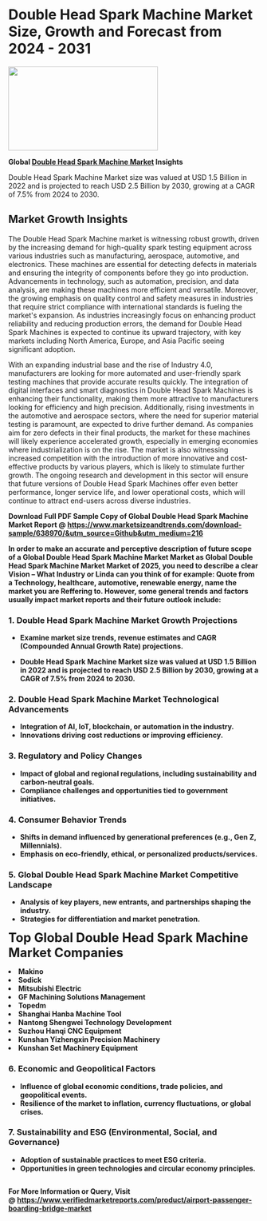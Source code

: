 <H1>Double Head Spark Machine Market Size, Growth and Forecast from 2024 - 2031</H1><img class="aligncenter size-medium wp-image-584254" src="https://thirdeyenews.in/wp-content/uploads/2024/09/Global-Market-Research-300x168.jpeg" alt="" width="300" height="168" /><p><strong>Global&nbsp;<a href="https://www.marketsizeandtrends.com/download-sample/638970/&amp;utm_source=Github&utm_medium=216">Double Head Spark Machine Market</a> Insights</strong></p><p>Double Head Spark Machine Market size was valued at USD 1.5 Billion in 2022 and is projected to reach USD 2.5 Billion by 2030, growing at a CAGR of 7.5% from 2024 to 2030.</p><p><h2>Market Growth Insights</h2> <p>The Double Head Spark Machine market is witnessing robust growth, driven by the increasing demand for high-quality spark testing equipment across various industries such as manufacturing, aerospace, automotive, and electronics. These machines are essential for detecting defects in materials and ensuring the integrity of components before they go into production. Advancements in technology, such as automation, precision, and data analysis, are making these machines more efficient and versatile. Moreover, the growing emphasis on quality control and safety measures in industries that require strict compliance with international standards is fueling the market's expansion. As industries increasingly focus on enhancing product reliability and reducing production errors, the demand for Double Head Spark Machines is expected to continue its upward trajectory, with key markets including North America, Europe, and Asia Pacific seeing significant adoption. <strong></strong> <p>With an expanding industrial base and the rise of Industry 4.0, manufacturers are looking for more automated and user-friendly spark testing machines that provide accurate results quickly. The integration of digital interfaces and smart diagnostics in Double Head Spark Machines is enhancing their functionality, making them more attractive to manufacturers looking for efficiency and high precision. Additionally, rising investments in the automotive and aerospace sectors, where the need for superior material testing is paramount, are expected to drive further demand. As companies aim for zero defects in their final products, the market for these machines will likely experience accelerated growth, especially in emerging economies where industrialization is on the rise. The market is also witnessing increased competition with the introduction of more innovative and cost-effective products by various players, which is likely to stimulate further growth. The ongoing research and development in this sector will ensure that future versions of Double Head Spark Machines offer even better performance, longer service life, and lower operational costs, which will continue to attract end-users across diverse industries.</p> <strong></p><p><span class=""><strong>Download Full PDF Sample Copy of Global Double Head Spark Machine Market Report</strong> @ <a href="https://www.marketsizeandtrends.com/download-sample/638970/&amp;utm_source=Github&utm_medium=216" target="_blank">https://www.marketsizeandtrends.com/download-sample/638970/&amp;utm_source=Github&utm_medium=216</a></span></p><p>In order to make an accurate and perceptive description of future scope of a Global&nbsp;Double Head Spark Machine Market Market as Global&nbsp;Double Head Spark Machine Market Market of 2025, you need to describe a clear Vision &ndash; What Industry or Linda can you think of for example: Quote from a Technology, healthcare, automotive, renewable energy, name the market you are Reffering to. However, some general trends and factors usually impact market reports and their future outlook include:</p><h3>1.&nbsp;<strong>Double Head Spark Machine Market Growth Projections</strong></h3><ul><li>Examine market size trends, revenue estimates and CAGR (Compounded Annual Growth Rate) projections.</li><li><p>Double Head Spark Machine Market size was valued at USD 1.5 Billion in 2022 and is projected to reach USD 2.5 Billion by 2030, growing at a CAGR of 7.5% from 2024 to 2030.</p></li></ul><h3>2.&nbsp;<strong>Double Head Spark Machine Market Technological Advancements</strong></h3><ul><li>Integration of AI, IoT, blockchain, or automation in the industry.</li><li>Innovations driving cost reductions or improving efficiency.</li></ul><h3>3.&nbsp;<strong>Regulatory and Policy Changes</strong></h3><ul><li>Impact of global and regional regulations, including sustainability and carbon-neutral goals.</li><li>Compliance challenges and opportunities tied to government initiatives.</li></ul><h3>4.&nbsp;<strong>Consumer Behavior Trends</strong></h3><ul><li>Shifts in demand influenced by generational preferences (e.g., Gen Z, Millennials).</li><li>Emphasis on eco-friendly, ethical, or personalized products/services.</li></ul><h3>5.&nbsp;<strong>Global Double Head Spark Machine Market Competitive Landscape</strong></h3><ul><li>Analysis of key players, new entrants, and partnerships shaping the industry.</li><li>Strategies for differentiation and market penetration.</li></ul><p data-pm-slice="1 1 []"><span style="color: inherit; font-family: inherit; font-size: 25px;">Top Global Double Head Spark Machine Market Companies</span></p><div class="" data-test-id=""><p><li>Makino</li><li> Sodick</li><li> Mitsubishi Electric</li><li> GF Machining Solutions Management</li><li> Topedm</li><li> Shanghai Hanba Machine Tool</li><li> Nantong Shengwei Technology Development</li><li> Suzhou Hanqi CNC Equipment</li><li> Kunshan Yizhengxin Precision Machinery</li><li> Kunshan Set Machinery Equipment</li></p></div><h3>6.&nbsp;<strong>Economic and Geopolitical Factors</strong></h3><ul><li>Influence of global economic conditions, trade policies, and geopolitical events.</li><li>Resilience of the market to inflation, currency fluctuations, or global crises.</li></ul><h3>7.&nbsp;<strong>Sustainability and ESG (Environmental, Social, and Governance)</strong></h3><ul><li>Adoption of sustainable practices to meet ESG criteria.</li><li>Opportunities in green technologies and circular economy principles.</li></ul><h2><strong style="font-size: 14px;">For More Information or Query, Visit @&nbsp;</strong><a style="background-color: #ffffff; font-size: 14px;" href="https://www.marketsizeandtrends.com/report/double-head-spark-machine-market/" target="_blank">https://www.verifiedmarketreports.com/product/airport-passenger-boarding-bridge-market</a></h2>
